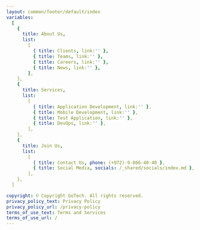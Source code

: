 ```yaml
---
layout: common/footer/default/index
variables:
  [
    {
      title: About Us,
      list:
        [
          { title: Clients, link:'' },
          { title: Teams, link:'' },
          { title: Careers, link:'' },
          { title: News, link:'' },
        ],
    },
    {
      title: Services,
      list:
        [
          { title: Application Development, link:'' },
          { title: Mobile Development, link:'' },
          { title: Test Application, link:'' },
          { title: DevOps, link:'' },
        ],
    },
    {
      title: Join Us,
      list:
        [
          { title: Contact Us, phone: (+972)-9-866-40-40 },
          { title: Social Media, socials: /_shared/socials/index.md },
        ],
    },
  ]

copyright: © Copyright GoTech. All rights reserved.
privacy_policy_text: Privacy Policy
privacy_policy_url: /privacy-policy
terms_of_use_text: Terms and Services
terms_of_use_url: /
---
```

